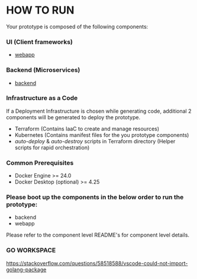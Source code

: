 # HOW TO RUN

Your prototype is composed of the following components:

### UI (Client frameworks)

-   [webapp](webapp/README.md)

### Backend (Microservices)

-   [backend](backend/README.md)

### Infrastructure as a Code

If a Deployment Infrastructure is chosen while generating code, additional 2 components will be generated to deploy the prototype.

-   Terraform (Contains IaaC to create and manage resources)
-   Kubernetes (Contains manifest files for the you prototype components)
-   _auto-deploy_ & _auto-destroy_ scripts in Terraform directory (Helper scripts for rapid orchestration)

### Common Prerequisites

-   Docker Engine >= 24.0
-   Docker Desktop (optional) >= 4.25

### Please boot up the components in the below order to run the prototype:

-   backend
-   webapp

Please refer to the component level README's for component level details.


### GO WORKSPACE

https://stackoverflow.com/questions/58518588/vscode-could-not-import-golang-package
